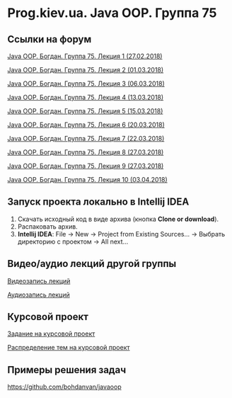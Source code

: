 Prog.kiev.ua. Java OOP. Группа 75
===

## Cсылки на форум

[Java OOP. Богдан. Группа 75. Лекция 1 (27.02.2018)](https://prog.kiev.ua/forum/index.php/topic,3491.0.html)

[Java OOP. Богдан. Группа 75. Лекция 2 (01.03.2018)](https://prog.kiev.ua/forum/index.php/topic,3502.0.html)

[Java OOP. Богдан. Группа 75. Лекция 3 (06.03.2018)](https://prog.kiev.ua/forum/index.php/topic,3510.0.html)

[Java OOP. Богдан. Группа 75. Лекция 4 (13.03.2018)](https://prog.kiev.ua/forum/index.php/topic,3520.0.html)

[Java OOP. Богдан. Группа 75. Лекция 5 (15.03.2018)](https://prog.kiev.ua/forum/index.php/topic,3527.0.html)

[Java OOP. Богдан. Группа 75. Лекция 6 (20.03.2018)](https://prog.kiev.ua/forum/index.php/topic,3535.0.html)

[Java OOP. Богдан. Группа 75. Лекция 7 (22.03.2018)](https://prog.kiev.ua/forum/index.php/topic,3541.0.html)

[Java OOP. Богдан. Группа 75. Лекция 8 (27.03.2018)](https://prog.kiev.ua/forum/index.php/topic,3551.0.html)

[Java OOP. Богдан. Группа 75. Лекция 9 (27.03.2018)](https://prog.kiev.ua/forum/index.php/topic,3554.0.html)

[Java OOP. Богдан. Группа 75. Лекция 10 (03.04.2018)](https://prog.kiev.ua/forum/index.php/topic,3562.0.html)

## Запуск проекта локально в Intellij IDEA

1. Скачать исходный код в виде архива (кнопка **Clone or download**).
2. Распаковать архив.
3. **Intellij IDEA**: File -> New -> Project from Existing Sources... -> Выбрать директорию с проектом -> All next...

## Видео/аудио лекций другой группы

[Видеозапись лекций](https://mega.nz/#F!fI9ACBqB)

[Аудиозапись лекций](https://mega.nz/#F!iIUhgL5T)

## Курсовой проект

[Задание на курсовой проект](https://docs.google.com/document/d/1BD_RtdtKI4MZylI_UGOGdE8_d2CZTZnfVCWwirvSVbU/edit)

[Распределение тем на курсовой проект](https://docs.google.com/spreadsheets/d/1eK3I6qbhWToUzlXYbxoBEOTAXFYP12RMySP6TMT-c58/edit?usp=sharing)

## Примеры решения задач

https://github.com/bohdanvan/javaoop
